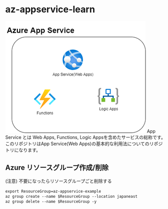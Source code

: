 # az-appservice-learn

![App Service](./AzureAppService.png)
App Service とは Web Apps, Functions, Logic Appsを含めたサービスの総称です。
このリポジトリはApp Service(Web Apps)の基本的な利用法についてのリポジトリになります。

## Azure リソースグループ作成/削除
(注意) 不要になったらリソースグループごと削除する
```
export ResourceGroup=az-appservice-example
az group create --name $ResourceGroup --location japaneast
az group delete --name $ResourceGroup -y
```

